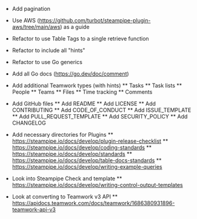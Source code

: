 * Add pagination

* Use AWS (https://github.com/turbot/steampipe-plugin-aws/tree/main/aws) as a guide

* Refactor to use Table Tags to a single retrieve function

* Refactor to include all "hints"

* Refactor to use Go generics

* Add all Go docs (https://go.dev/doc/comment)

* Add additional Teamwork types (with hints)
  ** Tasks
  ** Task lists
  ** People
  ** Teams
  ** Files
  ** Time tracking
  ** Comments


* Add GitHub files
** Add README
** Add LICENSE
** Add CONTRIBUTING
** Add CODE_OF_CONDUCT
** Add ISSUE_TEMPLATE
** Add PULL_REQUEST_TEMPLATE
** Add SECURITY_POLICY
** Add CHANGELOG

* Add necessary directories for Plugins
  ** https://steampipe.io/docs/develop/plugin-release-checklist
  ** https://steampipe.io/docs/develop/coding-standards
  ** https://steampipe.io/docs/develop/standards
  ** https://steampipe.io/docs/develop/table-docs-standards
  ** https://steampipe.io/docs/develop/writing-example-queries

* Look into Steampipe Check and template
  ** https://steampipe.io/docs/develop/writing-control-output-templates

* Look at converting to Teamwork v3 API
  ** https://apidocs.teamwork.com/docs/teamwork/1686380931896-teamwork-api-v3